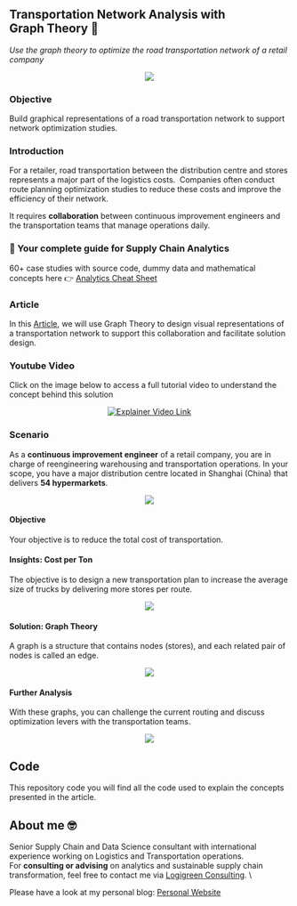 ## Transportation Network Analysis with Graph Theory 🚚
*Use the graph theory to optimize the road transportation network of a retail company*

<p align="center">
  <img align="center" src="https://cdn-images-1.medium.com/max/800/1*J0KtD5r1x0JUTt_YeI2QRA.png">
</p>

### Objective
Build graphical representations of a road transportation network to support network optimization studies.

### Introduction
For a retailer, road transportation between the distribution centre and stores represents a major part of the logistics costs. 
Companies often conduct route planning optimization studies to reduce these costs and improve the efficiency of their network.

It requires **collaboration** between continuous improvement engineers and the transportation teams that manage operations daily.

### 📘 Your complete guide for Supply Chain Analytics
60+ case studies with source code, dummy data and mathematical concepts here 👉 [Analytics Cheat Sheet](https://bit.ly/supply-chain-cheat)

### Article
In this [Article](https://towardsdatascience.com/transportation-network-analysis-with-graph-theory-55eceb7e4de4), we will use Graph Theory to design visual representations of a transportation network to support this collaboration and facilitate solution design.

### Youtube Video
Click on the image below to access a full tutorial video to understand the concept behind this solution
<div align="center">
  <a href="https://www.youtube.com/watch?v=lhDBTlsGDVc"><img src="https://i.ytimg.com/vi/lhDBTlsGDVc/hqdefault.jpg?sqp=-oaymwEcCNACELwBSFTyq4qpAw4IARUAAIhCGAFwAcABBg==&rs=AOn4CLBW3XmI1zkXElOVtqEQFBBJV-ctrw" alt="Explainer Video Link"></a>
</div>

### Scenario
As a **continuous improvement engineer** of a retail company, you are in charge of reengineering warehousing and transportation operations. In your scope, you have a major distribution centre located in Shanghai (China) that delivers **54 hypermarkets**.
<p align="center">
  <img align="center" src="https://cdn-images-1.medium.com/max/800/1*RIXTE99d2grMCtvy5g_0EQ.png">
</p>

#### Objective
Your objective is to reduce the total cost of transportation.

#### Insights: Cost per Ton
The objective is to design  a new transportation plan to increase the average size of trucks by delivering more stores per route.
<p align="center">
  <img align="center" src="https://cdn-images-1.medium.com/max/800/1*UCtbo4w43ZghEHtXtTuVuQ.png">
</p>
                                                                                               
#### Solution: Graph Theory
A graph is a structure that contains nodes (stores), and each related pair of nodes is called an edge.
<p align="center">
  <img align="center" src="https://cdn-images-1.medium.com/max/800/1*YqUdhRzq9vHfuslfKFInCA.png">
</p>

#### Further Analysis
With these graphs, you can challenge the current routing and discuss optimization levers with the transportation teams.
<p align="center">
  <img align="center" src="https://cdn-images-1.medium.com/max/800/1*vrsJmzuXzrFMy_qA4FuvVg.png">
</p>
                                                                                               

## Code
This repository code you will find all the code used to explain the concepts presented in the article.

## About me 🤓
Senior Supply Chain and Data Science consultant with international experience working on Logistics and Transportation operations. \
For **consulting or advising** on analytics and sustainable supply chain transformation, feel free to contact me via [Logigreen Consulting](https://wwww.logi-green.com/). \

Please have a look at my personal blog: [Personal Website](https://samirsaci.com)
